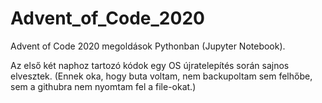 # Advent_of_Code_2020

Advent of Code 2020 megoldások Pythonban (Jupyter Notebook).

Az első két naphoz tartozó kódok egy OS újratelepítés során sajnos elvesztek. (Ennek oka, hogy buta voltam, nem backupoltam sem felhőbe, sem a githubra nem nyomtam fel a file-okat.)
